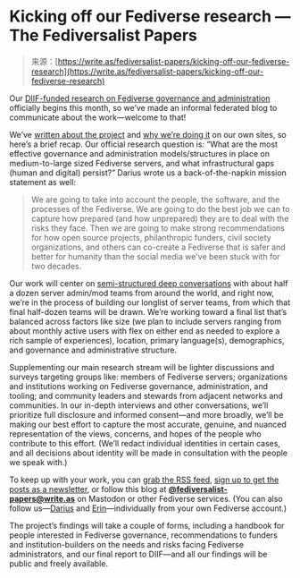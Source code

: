 <!--yml
category: 未分类
date: 2024-05-29 12:41:07
-->

# Kicking off our Fediverse research — The Fediversalist Papers

> 来源：[https://write.as/fediversalist-papers/kicking-off-our-fediverse-research](https://write.as/fediversalist-papers/kicking-off-our-fediverse-research)

Our [DIIF-funded research on Fediverse governance and administration](https://infrastructureinsights.fund/projects/fediverse-governance-successes-gaps/) officially begins this month, so we’ve made an informal federated blog to communicate about the work—welcome to that! 

We’ve [written about the project](https://tinysubversions.com/notes/ford-diif-grant/) and [why we’re doing it](https://erinkissane.com/root-and-branch) on our own sites, so here’s a brief recap. Our official research question is: “What are the most effective governance and administration models/structures in place on medium-to-large sized Fediverse servers, and what infrastructural gaps (human and digital) persist?” Darius wrote us a back-of-the-napkin mission statement as well:

> We are going to take into account the people, the software, and the processes of the Fediverse. We are going to do the best job we can to capture how prepared (and how unprepared) they are to deal with the risks they face. Then we are going to make strong recommendations for how open source projects, philanthropic funders, civil society organizations, and others can co-create a Fediverse that is safer and better for humanity than the social media we've been stuck with for two decades.

Our work will center on [semi-structured deep conversations](https://sustainabilitymethods.org/index.php/Semi-structured_Interview) with about half a dozen server admin/mod teams from around the world, and right now, we’re in the process of building our longlist of server teams, from which that final half-dozen teams will be drawn. We’re working toward a final list that’s balanced across factors like size (we plan to include servers ranging from about monthly active users with flex on either end as needed to explore a rich sample of experiences), location, primary language(s), demographics, and governance and administrative structure.

Supplementing our main research stream will be lighter discussions and surveys targeting groups like: members of Fediverse servers; organizations and institutions working on Fediverse governance, administration, and tooling; and community leaders and stewards from adjacent networks and communities. In our in-depth interviews and other conversations, we’ll prioritize full disclosure and informed consent—and more broadly, we’ll be making our best effort to capture the most accurate, genuine, and nuanced representation of the views, concerns, and hopes of the people who contribute to this effort. (We’ll redact individual identities in certain cases, and all decisions about identity will be made in consultation with the people we speak with.)

To keep up with your work, you can [grab the RSS feed](https://write.as/fediversalist-papers/feed/), [sign up to get the posts as a newsletter](https://write.as/fediversalist-papers/), or follow this blog at **[@fediversalist-papers@write.as](/@/fediversalist-papers@write.as)** on Mastodon or other Fediverse services. (You can also follow us—[Darius](https://friend.camp/@darius) and [Erin](https://mas.to/@kissane)—individually from your own Fediverse account.)

The project’s findings will take a couple of forms, including a handbook for people interested in Fediverse governance, recommendations to funders and institution-builders on the needs and risks facing Fediverse administrators, and our final report to DIIF—and all our findings will be public and freely available.